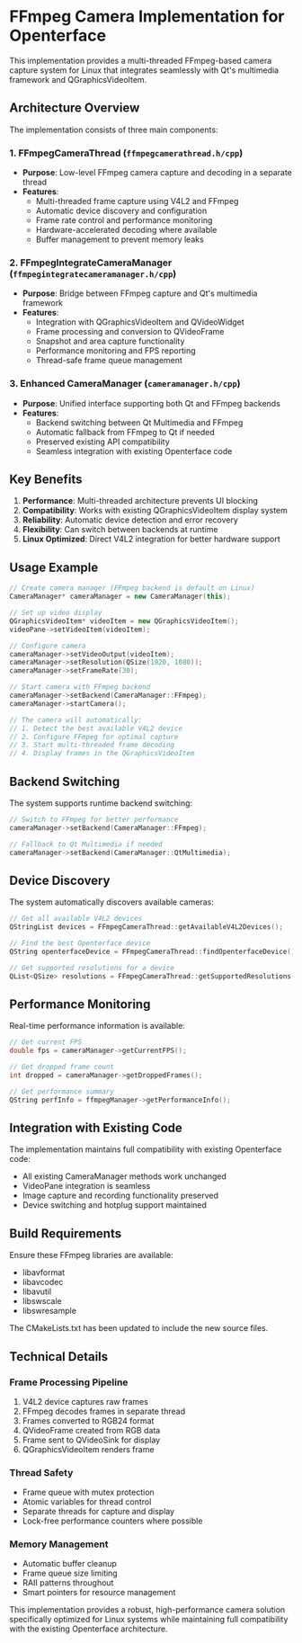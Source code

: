# FFmpeg Camera Implementation for Openterface

This implementation provides a multi-threaded FFmpeg-based camera capture system for Linux that integrates seamlessly with Qt's multimedia framework and QGraphicsVideoItem.

## Architecture Overview

The implementation consists of three main components:

### 1. FFmpegCameraThread (`ffmpegcamerathread.h/cpp`)
- **Purpose**: Low-level FFmpeg camera capture and decoding in a separate thread
- **Features**:
  - Multi-threaded frame capture using V4L2 and FFmpeg
  - Automatic device discovery and configuration
  - Frame rate control and performance monitoring
  - Hardware-accelerated decoding where available
  - Buffer management to prevent memory leaks

### 2. FFmpegIntegrateCameraManager (`ffmpegintegratecameramanager.h/cpp`)
- **Purpose**: Bridge between FFmpeg capture and Qt's multimedia framework
- **Features**:
  - Integration with QGraphicsVideoItem and QVideoWidget
  - Frame processing and conversion to QVideoFrame
  - Snapshot and area capture functionality
  - Performance monitoring and FPS reporting
  - Thread-safe frame queue management

### 3. Enhanced CameraManager (`cameramanager.h/cpp`)
- **Purpose**: Unified interface supporting both Qt and FFmpeg backends
- **Features**:
  - Backend switching between Qt Multimedia and FFmpeg
  - Automatic fallback from FFmpeg to Qt if needed
  - Preserved existing API compatibility
  - Seamless integration with existing Openterface code

## Key Benefits

1. **Performance**: Multi-threaded architecture prevents UI blocking
2. **Compatibility**: Works with existing QGraphicsVideoItem display system
3. **Reliability**: Automatic device detection and error recovery
4. **Flexibility**: Can switch between backends at runtime
5. **Linux Optimized**: Direct V4L2 integration for better hardware support

## Usage Example

```cpp
// Create camera manager (FFmpeg backend is default on Linux)
CameraManager* cameraManager = new CameraManager(this);

// Set up video display
QGraphicsVideoItem* videoItem = new QGraphicsVideoItem();
videoPane->setVideoItem(videoItem);

// Configure camera
cameraManager->setVideoOutput(videoItem);
cameraManager->setResolution(QSize(1920, 1080));
cameraManager->setFrameRate(30);

// Start camera with FFmpeg backend
cameraManager->setBackend(CameraManager::FFmpeg);
cameraManager->startCamera();

// The camera will automatically:
// 1. Detect the best available V4L2 device
// 2. Configure FFmpeg for optimal capture
// 3. Start multi-threaded frame decoding
// 4. Display frames in the QGraphicsVideoItem
```

## Backend Switching

The system supports runtime backend switching:

```cpp
// Switch to FFmpeg for better performance
cameraManager->setBackend(CameraManager::FFmpeg);

// Fallback to Qt Multimedia if needed
cameraManager->setBackend(CameraManager::QtMultimedia);
```

## Device Discovery

The system automatically discovers available cameras:

```cpp
// Get all available V4L2 devices
QStringList devices = FFmpegCameraThread::getAvailableV4L2Devices();

// Find the best Openterface device
QString openterfaceDevice = FFmpegCameraThread::findOpenterfaceDevice();

// Get supported resolutions for a device
QList<QSize> resolutions = FFmpegCameraThread::getSupportedResolutions("/dev/video0");
```

## Performance Monitoring

Real-time performance information is available:

```cpp
// Get current FPS
double fps = cameraManager->getCurrentFPS();

// Get dropped frame count
int dropped = cameraManager->getDroppedFrames();

// Get performance summary
QString perfInfo = ffmpegManager->getPerformanceInfo();
```

## Integration with Existing Code

The implementation maintains full compatibility with existing Openterface code:

- All existing CameraManager methods work unchanged
- VideoPane integration is seamless
- Image capture and recording functionality preserved
- Device switching and hotplug support maintained

## Build Requirements

Ensure these FFmpeg libraries are available:
- libavformat
- libavcodec 
- libavutil
- libswscale
- libswresample

The CMakeLists.txt has been updated to include the new source files.

## Technical Details

### Frame Processing Pipeline
1. V4L2 device captures raw frames
2. FFmpeg decodes frames in separate thread
3. Frames converted to RGB24 format
4. QVideoFrame created from RGB data
5. Frame sent to QVideoSink for display
6. QGraphicsVideoItem renders frame

### Thread Safety
- Frame queue with mutex protection
- Atomic variables for thread control
- Separate threads for capture and display
- Lock-free performance counters where possible

### Memory Management
- Automatic buffer cleanup
- Frame queue size limiting
- RAII patterns throughout
- Smart pointers for resource management

This implementation provides a robust, high-performance camera solution specifically optimized for Linux systems while maintaining full compatibility with the existing Openterface architecture.
